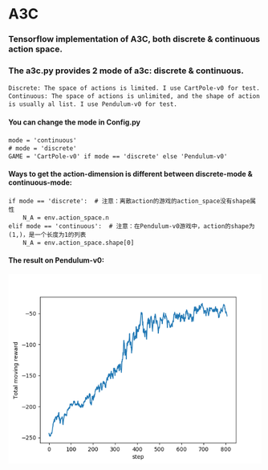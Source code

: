 # A3C
### Tensorflow implementation of A3C, both discrete & continuous action space.

### The a3c.py provides 2 mode of a3c: discrete & continuous.
    Discrete: The space of actions is limited. I use CartPole-v0 for test.
    Continuous: The space of actions is unlimited, and the shape of action is usually al list. I use Pendulum-v0 for test.
#### You can change the mode in Config.py
    mode = 'continuous'
    # mode = 'discrete'
    GAME = 'CartPole-v0' if mode == 'discrete' else 'Pendulum-v0'
#### Ways to get the action-dimension is different between discrete-mode & continuous-mode:
    if mode == 'discrete':  # 注意：离散action的游戏的action_space没有shape属性
        N_A = env.action_space.n
    elif mode == 'continuous':  # 注意：在Pendulum-v0游戏中，action的shape为(1,)，是一个长度为1的列表
        N_A = env.action_space.shape[0]
#### The result on Pendulum-v0:
   ![figure_1](/images/Pendulum_result.png)




